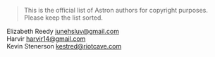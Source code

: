 > This is the official list of Astron authors for copyright purposes.  
> Please keep the list sorted.

Elizabeth Reedy <junehsluv@gmail.com>  
Harvir <harvir14@gmail.com>  
Kevin Stenerson <kestred@riotcave.com>  

